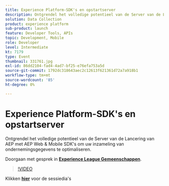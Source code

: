 ```yaml
---
title: Experience Platform-SDK's en opstartserver
description: Ontgrendel het volledige potentieel van de Server van de Lancering van AEP met AEP Web & Mobile SDK's om uw inzameling van ondernemingsgegevens te optimaliseren. Deze sessie is afgeleverd als onderdeel van de Adobe Developers Live Content-gebeurtenis.
solution: Data Collection
product: experience platform
sub-product: launch
feature: Developer Tools, APIs
topic: Development, Mobile
role: Developer
level: Intermediate
kt: 7179
type: Event
thumbnail: 331761.jpg
exl-id: 86dd2104-fad4-4ad7-bf25-e76efa753a5d
source-git-commit: 1792dc318643aec2c12613f621361d72a7a918b1
workflow-type: tm+mt
source-wordcount: '85'
ht-degree: 0%

---
```


# Experience Platform-SDK&#39;s en opstartserver

Ontgrendel het volledige potentieel van de Server van de Lancering van AEP met AEP Web &amp; Mobile SDK&#39;s om uw inzameling van ondernemingsgegevens te optimaliseren.

Doorgaan met gesprek in **[Experience League Gemeenschappen](https://adobe.ly/36Yd3v6)**.

>[!VIDEO](https://video.tv.adobe.com/v/331761/?quality=12&learn=on&hidetitle=true)

Klikken **[hier](/help/adobe-developers-live/assets/experience-platform-sdk-launch.pdf)** voor de sessiedia&#39;s
